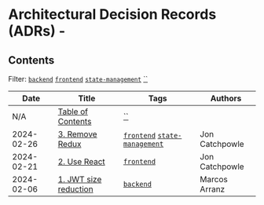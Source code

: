 # Architectural Decision Records (ADRs) - 

## Contents

Filter: [`backend`](https://github.com/pleo-io/architectural-decision-records/blob/main/tags/backend.md) [`frontend`](https://github.com/pleo-io/architectural-decision-records/blob/main/tags/frontend.md) [`state-management`](https://github.com/pleo-io/architectural-decision-records/blob/main/tags/state-management.md) [``](https://github.com/pleo-io/architectural-decision-records/blob/main/tags/.md)

| Date | Title | Tags | Authors |
| ------- | ------- | ------- | ------- |
| N/A | [Table of Contents](https://github.com/pleo-io/architectural-decision-records/blob/main/doc/adr/decisions.md) | [``](https://github.com/pleo-io/architectural-decision-records/blob/main/tags/.md) |  |
| 2024-02-26 | [3. Remove Redux](https://github.com/pleo-io/architectural-decision-records/blob/main/doc/adr/0003-remove-redux.md) | [`frontend`](https://github.com/pleo-io/architectural-decision-records/blob/main/tags/frontend.md) [`state-management`](https://github.com/pleo-io/architectural-decision-records/blob/main/tags/state-management.md) | Jon Catchpowle |
| 2024-02-21 | [2. Use React](https://github.com/pleo-io/architectural-decision-records/blob/main/doc/adr/0002-use-react.md) | [`frontend`](https://github.com/pleo-io/architectural-decision-records/blob/main/tags/frontend.md) | Jon Catchpowle |
| 2024-02-06 | [1. JWT size reduction](https://github.com/pleo-io/architectural-decision-records/blob/main/doc/adr/0001-jwt-size-reduction.md) | [`backend`](https://github.com/pleo-io/architectural-decision-records/blob/main/tags/backend.md) | Marcos Arranz |